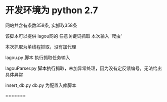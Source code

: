 
开发环境为 python 2.7
=======

网站共含有条数358条, 实抓取358条

该脚本可以提供 lagou网的 任意关键词抓取   本次输入 '爬虫'

本次抓取为单线程抓取，没有加代理

lagou.py 脚本 执行抓取任务输入

lagouParser.py 脚本执行抓取，未加异常处理，因为没有定反馈编号，无法给出具体异常

insert_db.py db.py 为配置入库脚本


=======






